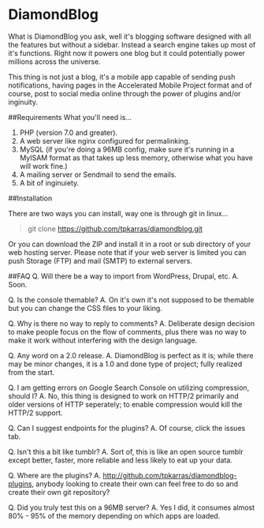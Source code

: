 # DiamondBlog
What is DiamondBlog you ask, well it's blogging software designed with all the features but without a sidebar. Instead a search engine takes up most of it's functions. Right now it powers one blog but it could potentially power millions across the universe.

This thing is not just a blog, it's a mobile app capable of sending push notifications, having pages in the Accelerated Mobile Project format and of course, post to social media online through the power of plugins and/or inginuity.

##Requirements
What you'll need is...

1. PHP (version 7.0 and greater).
2. A web server like nginx configured for permalinking.
3. MySQL (if you're doing a 96MB config, make sure it's running in a MyISAM format as that takes up less memory, otherwise what you have will work fine.)
4. A mailing server or Sendmail to send the emails.
5. A bit of inginuiety.

##Installation

There are two ways you can install, way one is through git in linux...

> git clone https://github.com/tpkarras/diamondblog.git

Or you can download the ZIP and install it in a root or sub directory of your web hosting server. Please note that if your web server is limited you can push Storage (FTP) and mail (SMTP) to external servers.

##FAQ
Q. Will there be a way to import from WordPress, Drupal, etc.
A. Soon.

Q. Is the console themable?
A. On it's own it's not supposed to be themable but you can change the CSS files to your liking.

Q. Why is there no way to reply to comments?
A. Deliberate design decision to make people focus on the flow of comments, plus there was no way to make it work without interfering with the design language.

Q. Any word on a 2.0 release.
A. DiamondBlog is perfect as it is; while there may be minor changes, it is a 1.0 and done type of project; fully realized from the start.

Q. I am getting errors on Google Search Console on utilizing compression, should I?
A. No, this thing is designed to work on HTTP/2 primarily and older versions of HTTP seperately; to enable compression would kill the HTTP/2 support.

Q. Can I suggest endpoints for the plugins?
A. Of course, click the issues tab.

Q. Isn't this a bit like tumblr?
A. Sort of, this is like an open source tumblr except better, faster, more reliable and less likely to eat up your data.

Q. Where are the plugins?
A. http://github.com/tpkarras/diamondblog-plugins, anybody looking to create their own can feel free to do so and create their own git repository?

Q. Did you truly test this on a 96MB server?
A. Yes I did, it consumes almost 80% - 95% of the memory depending on which apps are loaded.
